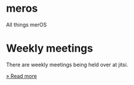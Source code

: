 # meros

All things merOS

# Weekly meetings

There are weekly meetings being held over at jitsi.

[ » Read more ](https://github.com/mercode-org/meros/issues/1)
